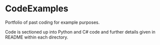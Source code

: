 # CodeExamples
Portfolio of past coding for example purposes.

Code is sectioned up into Python and C# code and further details given in README within each directory.
